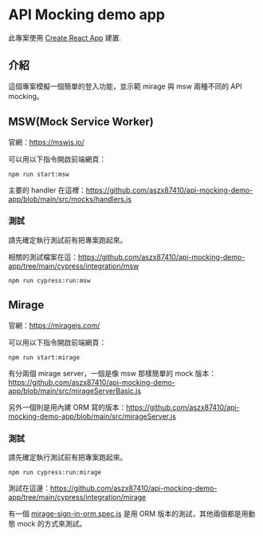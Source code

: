 # API Mocking demo app

此專案使用 [Create React App](https://github.com/facebook/create-react-app) 建置.

## 介紹

這個專案模擬一個簡單的登入功能，並示範 mirage 與 msw 兩種不同的 API mocking。

## MSW(Mock Service Worker)

官網：https://mswjs.io/

可以用以下指令開啟前端網頁：

```
npm run start:msw
```

主要的 handler 在這裡：https://github.com/aszx87410/api-mocking-demo-app/blob/main/src/mocks/handlers.js

### 測試

請先確定執行測試前有把專案跑起來。

相關的測試檔案在這：https://github.com/aszx87410/api-mocking-demo-app/tree/main/cypress/integration/msw

```
npm run cypress:run:msw
```

## Mirage

官網：https://miragejs.com/

可以用以下指令開啟前端網頁：

```
npm run start:mirage
```

有分兩個 mirage server，一個是像 msw 那樣簡單的 mock 版本：https://github.com/aszx87410/api-mocking-demo-app/blob/main/src/mirageServerBasic.js

另外一個則是用內建 ORM 寫的版本：https://github.com/aszx87410/api-mocking-demo-app/blob/main/src/mirageServer.js

### 測試

請先確定執行測試前有把專案跑起來。

```
npm run cypress:run:mirage
```

測試在這邊：https://github.com/aszx87410/api-mocking-demo-app/tree/main/cypress/integration/mirage

有一個 [mirage-sign-in-orm.spec.js](https://github.com/aszx87410/api-mocking-demo-app/blob/main/cypress/integration/mirage/mirage-sign-in-orm.spec.js) 是用 ORM 版本的測試，其他兩個都是用動態 mock 的方式來測試。
